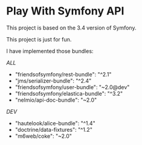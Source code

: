 ﻿Play With Symfony API
===========

This project is based on the 3.4 version of Symfony.

This project is just for fun.

I have implemented those bundles:

*ALL*
- "friendsofsymfony/rest-bundle": "^2.1"
- "jms/serializer-bundle": "^2.4"
- "friendsofsymfony/user-bundle": "~2.0@dev"
- "friendsofsymfony/elastica-bundle": "^3.2"
- "nelmio/api-doc-bundle": "~2.0"

*DEV*
- "hautelook/alice-bundle": "^1.4"
- "doctrine/data-fixtures": "^1.2"
- "m6web/coke": "~2.0"
